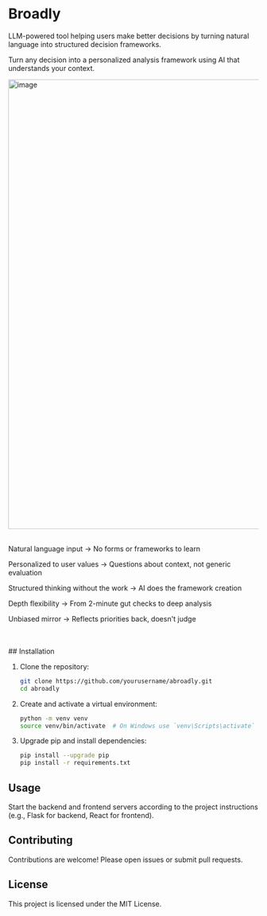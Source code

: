 # Broadly

LLM-powered tool helping users make better decisions by turning natural language into structured decision frameworks.

Turn any decision into a personalized analysis framework using AI that understands your context.

<img width="859" height="904" alt="image" src="https://github.com/user-attachments/assets/08644416-060c-47f6-b63e-6d49ad9ffc42" />  

<br />
<br />

Natural language input → No forms or frameworks to learn

Personalized to user values → Questions about context, not generic evaluation

Structured thinking without the work → AI does the framework creation

Depth flexibility → From 2-minute gut checks to deep analysis

Unbiased mirror → Reflects priorities back, doesn't judge
  
<br />
<br />
## Installation

1. Clone the repository:

   ```bash
   git clone https://github.com/yourusername/abroadly.git
   cd abroadly
   ```

2. Create and activate a virtual environment:

   ```bash
   python -m venv venv
   source venv/bin/activate  # On Windows use `venv\Scripts\activate`
   ```

3. Upgrade pip and install dependencies:

   ```bash
   pip install --upgrade pip
   pip install -r requirements.txt
   ```

## Usage

Start the backend and frontend servers according to the project instructions (e.g., Flask for backend, React for frontend).

## Contributing

Contributions are welcome! Please open issues or submit pull requests.

## License

This project is licensed under the MIT License.
